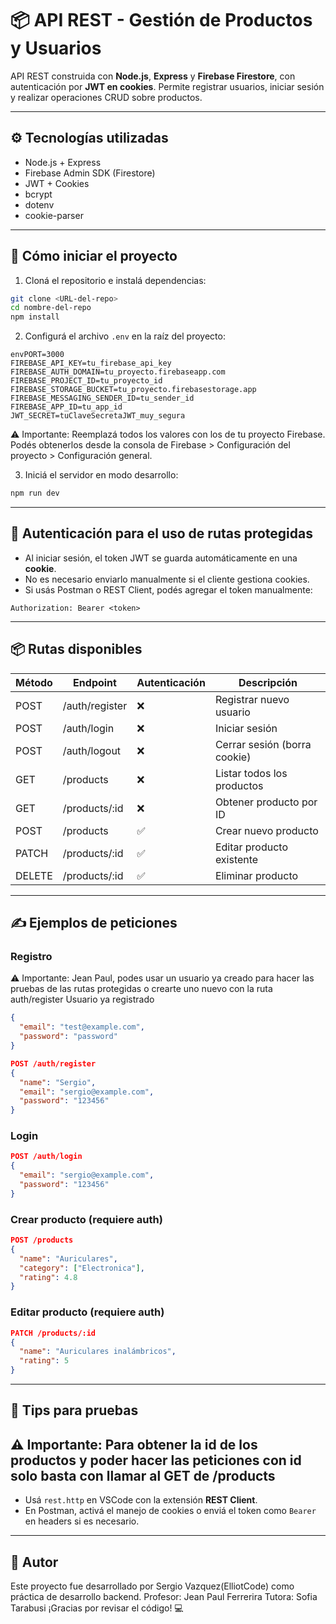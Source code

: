 
# 📦 API REST - Gestión de Productos y Usuarios

API REST construida con **Node.js**, **Express** y **Firebase Firestore**, con autenticación por **JWT en cookies**. Permite registrar usuarios, iniciar sesión y realizar operaciones CRUD sobre productos.

---

## ⚙️ Tecnologías utilizadas

- Node.js + Express
- Firebase Admin SDK (Firestore)
- JWT + Cookies
- bcrypt
- dotenv
- cookie-parser

---

## 🚀 Cómo iniciar el proyecto

1. Cloná el repositorio e instalá dependencias:

```bash
git clone <URL-del-repo>
cd nombre-del-repo
npm install
```

2. Configurá el archivo `.env` en la raíz del proyecto:

```env
envPORT=3000
FIREBASE_API_KEY=tu_firebase_api_key
FIREBASE_AUTH_DOMAIN=tu_proyecto.firebaseapp.com
FIREBASE_PROJECT_ID=tu_proyecto_id
FIREBASE_STORAGE_BUCKET=tu_proyecto.firebasestorage.app
FIREBASE_MESSAGING_SENDER_ID=tu_sender_id
FIREBASE_APP_ID=tu_app_id
JWT_SECRET=tuClaveSecretaJWT_muy_segura
```
⚠️ Importante: Reemplazá todos los valores con los de tu proyecto Firebase. Podés obtenerlos desde la consola de Firebase > Configuración del proyecto > Configuración general.



3. Iniciá el servidor en modo desarrollo:

```bash
npm run dev
```

---

## 🔐 Autenticación para el uso de rutas protegidas

- Al iniciar sesión, el token JWT se guarda automáticamente en una **cookie**.
- No es necesario enviarlo manualmente si el cliente gestiona cookies.
- Si usás Postman o REST Client, podés agregar el token manualmente:

```http
Authorization: Bearer <token>
```

---

## 📦 Rutas disponibles

| Método | Endpoint               | Autenticación | Descripción                     |
|--------|------------------------|---------------|----------------------------------|
| POST   | /auth/register         | ❌            | Registrar nuevo usuario         |
| POST   | /auth/login            | ❌            | Iniciar sesión                  |
| POST   | /auth/logout           | ❌            | Cerrar sesión (borra cookie)    |
| GET    | /products              | ❌            | Listar todos los productos      |
| GET    | /products/:id          | ❌            | Obtener producto por ID         |
| POST   | /products              | ✅            | Crear nuevo producto            |
| PATCH  | /products/:id          | ✅            | Editar producto existente       |
| DELETE | /products/:id          | ✅            | Eliminar producto               |

---

## ✍️ Ejemplos de peticiones

### Registro

⚠️ Importante: Jean Paul, podes usar un usuario ya creado para hacer las pruebas de las rutas protegidas o crearte uno nuevo con la ruta auth/register
Usuario ya registrado
```json
{
  "email": "test@example.com",
  "password": "password"
}
```

```json
POST /auth/register
{
  "name": "Sergio",
  "email": "sergio@example.com",
  "password": "123456"
}
```

### Login

```json
POST /auth/login
{
  "email": "sergio@example.com",
  "password": "123456"
}
```

### Crear producto (requiere auth)

```json
POST /products
{
  "name": "Auriculares",
  "category": ["Electronica"],
  "rating": 4.8
}
```

### Editar producto (requiere auth)

```json
PATCH /products/:id
{
  "name": "Auriculares inalámbricos",
  "rating": 5
}
```

---

## 📄 Tips para pruebas

## ⚠️ Importante: Para obtener la id de los productos y poder hacer las peticiones con id solo basta con llamar al GET de /products

- Usá `rest.http` en VSCode con la extensión **REST Client**.
- En Postman, activá el manejo de cookies o enviá el token como `Bearer` en headers si es necesario.

---

## 👋 Autor

Este proyecto fue desarrollado por Sergio Vazquez(ElliotCode) como práctica de desarrollo backend.
Profesor: Jean Paul Ferrerira
Tutora: Sofia Tarabusi
¡Gracias por revisar el código! 💻
